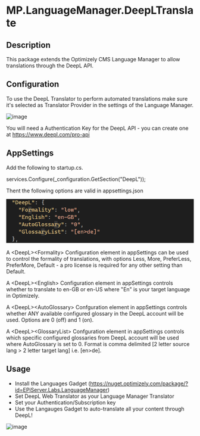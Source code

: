 # MP.LanguageManager.DeepLTranslate

## Description

This package extends the Optimizely CMS Language Manager to allow translations through the DeepL API.

## Configuration

To use the DeepL Translator to perform automated translations make sure it's selected as Translator Provider in the settings of the Language Manager.

![image](./img/languagemanager.png)

You will need a Authentication Key for the DeepL API - you can create one at https://www.deepl.com/pro-api

## AppSettings

Add the following to startup.cs.

services.Configure<DeepLOptions>(_configuration.GetSection("DeepL"));

Thent the following options are valid in appsettings.json 

![image](./img/appsettings.png)

A &lt;DeepL&gt;&lt;Formality&gt; Configuration element in appSettings can be used to control the formality of translations, with options Less, More, PreferLess, PreferMore, Default - a pro license is required for any other setting than Default.

A &lt;DeepL&gt;&lt;English&gt; Configuration element in appSettings controls whether to translate to en-GB or en-US where "En" is your target language in Optimizely.

A &lt;DeepL&gt;&lt;AutoGlossary&gt; Confguration element in appSettings controls whether ANY available configured glossary in the DeepL account will be used. Options are 0 (off) and 1 (on).

A &lt;DeepL&gt;&lt;GlossaryList&gt; Confguration element in appSettings controls which specific configured glossaries from DeepL account will be used where AutoGlossary is set to 0. Format is comma delimited [2 letter source lang > 2 letter target lang] i.e. [en>de].

## Usage

- Install the Languages Gadget (https://nuget.optimizely.com/package/?id=EPiServer.Labs.LanguageManager)
- Set DeepL Web Translator as your Language Manager Translator
- Set your Authentication/Subscription key
- Use the Langauges Gadget to auto-translate all your content through DeepL!

![image](./img/gadget.png)

